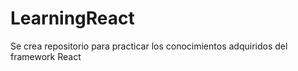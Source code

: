 # LearningReact
Se crea repositorio para practicar los conocimientos adquiridos del framework React
